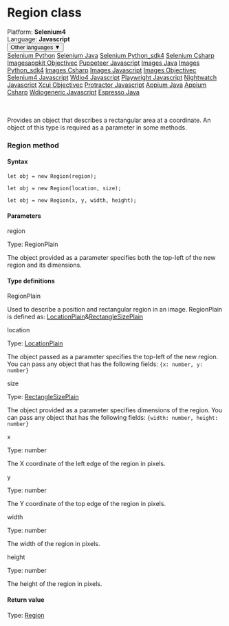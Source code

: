 # Region class
<div class='platform-bar-container-div'><div class='platform-bar-div'>Platform:  <b> Selenium4</b>
</div><div class='platform-bar-div'>Language: <b>Javascript</b></div><div class='dropdown-button-container-div'><button class='sdk-language-dropdown-button'>Other languages ▼</button><div class='dropdown-content'>
<a href='../../selenium/python/region'>Selenium Python</a>
<a href='../../selenium/java/region'>Selenium Java</a>
<a href='../../selenium/python_sdk4/region'>Selenium Python_sdk4</a>
<a href='../../selenium/csharp/region'>Selenium Csharp</a>
<a href='../../imagesappkit/objectivec/region'>Imagesappkit Objectivec</a>
<a href='../../puppeteer/javascript/region'>Puppeteer Javascript</a>
<a href='../../images/java/region'>Images Java</a>
<a href='../../images/python_sdk4/region'>Images Python_sdk4</a>
<a href='../../images/csharp/region'>Images Csharp</a>
<a href='../../images/javascript/region'>Images Javascript</a>
<a href='../../images/objectivec/region'>Images Objectivec</a>
<a href='../../selenium4/javascript/region'>Selenium4 Javascript</a>
<a href='../../wdio4/javascript/region'>Wdio4 Javascript</a>
<a href='../../playwright/javascript/region'>Playwright Javascript</a>
<a href='../../nightwatch/javascript/region'>Nightwatch Javascript</a>
<a href='../../xcui/objectivec/region'>Xcui Objectivec</a>
<a href='../../protractor/javascript/region'>Protractor Javascript</a>
<a href='../../appium/java/region'>Appium Java</a>
<a href='../../appium/csharp/region'>Appium Csharp</a>
<a href='../../wdiogeneric/javascript/region'>Wdiogeneric Javascript</a>
<a href='../../espresso/java/region'>Espresso Java</a>
</div></div><br /><br /></div>




Provides an object that describes a rectangular area at a coordinate. An object of this type is required as a parameter in some methods.



### Region method
#### Syntax


    let obj = new Region(region);
    
    let obj = new Region(location, size);
    
    let obj = new Region(x, y, width, height);
    

#### Parameters

region

Type: RegionPlain

The object provided as a parameter specifies both the top-left of the new region and its dimensions.

#### Type definitions

RegionPlain

Used to describe a position and rectangular region in an image. RegionPlain is defined as: [LocationPlain](./locationplain)&[RectangleSizePlain](./rectanglesizeplain)

location

Type: [LocationPlain](./locationplain)

The object passed as a parameter specifies the top-left of the new region. You can pass any object that has the following fields: `{x: number, y: number}`

size

Type: [RectangleSizePlain](./rectanglesizeplain)

The object provided as a parameter specifies dimensions of the region. You can pass any object that has the following fields: `{width: number, height: number}`

x

Type: number

The X coordinate of the left edge of the region in pixels.

y

Type: number

The Y coordinate of the top edge of the region in pixels.

width

Type: number

The width of the region in pixels.

height

Type: number

The height of the region in pixels.

#### Return value

Type:  [Region](./region)
